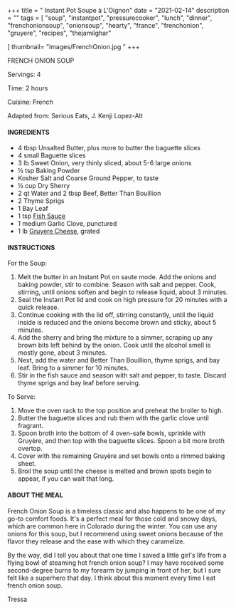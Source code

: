 +++
title = " Instant Pot Soupe à L'Oignon"
date = "2021-02-14"
description = ""
tags = [
    "soup",
    "instantpot",
    "pressurecooker",
    "lunch",
    "dinner",
    "frenchonionsoup",
    "onionsoup",
    "hearty",
    "france",
    "frenchonion",
    "gruyere",
    "recipes",
    "thejamilghar"
    
]
thumbnail= "images/FrenchOnion.jpg "
+++

FRENCH ONION SOUP

Servings: 4 <!--more-->

Time: 2 hours 

Cuisine: French 

Adapted from: Serious Eats, J. Kenji Lopez-Alt

#### INGREDIENTS 

* 4 tbsp Unsalted Butter, plus more to butter the baguette slices
* 4 small Baguette slices
* 3 lb Sweet Onion, very thinly sliced, about 5-6 large onions
* ½ tsp Baking Powder 
* Kosher Salt and Coarse Ground Pepper, to taste  
* ½ cup Dry Sherry 
* 2 qt Water and 2 tbsp Beef, Better Than Bouillion 
* 2 Thyme Sprigs 
* 1 Bay Leaf 
* 1 tsp [Fish Sauce](https://amzn.to/3jMYZdj) 
* 1 medium Garlic Clove, punctured
* 1 lb [Gruyere Cheese](https://amzn.to/3aZfe2E), grated 

#### INSTRUCTIONS 

For the Soup:  

1. Melt the butter in an Instant Pot on saute mode. Add the onions and baking powder, stir to combine. Season with salt and pepper. Cook, stirring, until onions soften and begin to release liquid, about 3 minutes. 
2. Seal the Instant Pot lid and cook on high pressure for 20 minutes with a quick release. 
3. Continue cooking with the lid off, stirring constantly, until the liquid inside is reduced and the onions become brown and sticky, about 5 minutes.
4. Add the sherry and bring the mixture to a simmer, scraping up any brown bits left behind by the onion. Cook until the alcohol smell is mostly gone, about 3 minutes.
5. Next, add the water and Better Than Bouillion, thyme sprigs, and bay leaf. Bring to a simmer for 10 minutes.
6. Stir in the fish sauce and season with salt and pepper, to taste. Discard thyme sprigs and bay leaf before serving.

To Serve: 

1. Move the oven rack to the top position and preheat the broiler to high.  
2. Butter the baguette slices and rub them with the garlic clove until fragrant. 
3. Spoon broth into the bottom of 4 oven-safe bowls, sprinkle with Gruyère, and then top with the baguette slices. Spoon a bit more broth overtop. 
4. Cover with the remaining Gruyère and set bowls onto a rimmed baking sheet. 
5. Broil the soup until the cheese is melted and brown spots begin to appear, if you can wait that long.  

#### ABOUT THE MEAL

French Onion Soup is a timeless classic and also happens to be one of my go-to comfort foods. It's a perfect meal for those cold and snowy days, which are common here in Colorado during the winter. You can use any onions for this soup, but I recommend using sweet onions because of the flavor they release and the ease with which they caramelize. 

By the way, did I tell you about that one time I saved a little girl's life from a flying bowl of steaming hot french onion soup? I may have received some second-degree burns to my forearm by jumping in front of her, but I sure felt like a superhero that day. I think about this moment every time I eat french onion soup.

Tressa
